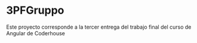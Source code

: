 # 3PFGruppo

Este proyecto corresponde a la tercer entrega del trabajo final del curso de Angular de Coderhouse